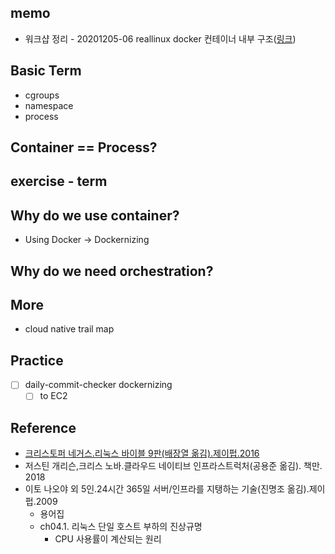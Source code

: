 ## memo
- 워크샵 정리 - 20201205-06 reallinux docker 컨테이너 내부 구조([링크](https://reallinux.co.kr/doker.html))

## Basic Term
- cgroups
- namespace
- process

## Container == Process?


## exercise - term

## Why do we use container?
- Using Docker ->  Dockernizing

## Why do we need orchestration?

## More 
- cloud native trail map

## Practice 
- [ ] daily-commit-checker dockernizing
  - [ ] to EC2

## Reference
- [크리스토퍼 네거스.리눅스 바이블 9판(배장열 옮김).제이펍.2016](http://www.kyobobook.co.kr/product/detailViewKor.laf?barcode=9791185890586)
- 저스틴 개리슨,크리스 노바.클라우드 네이티브 인프라스트럭처(공용준 옮김). 책만. 2018
- 이토 나오야 외 5인.24시간 365일 서버/인프라를 지탱하는 기술(진명조 옮김).제이펍.2009 
  - 용어집
  - ch04.1. 리눅스 단일 호스트 부하의 진상규명
    - CPU 사용률이 계산되는 원리